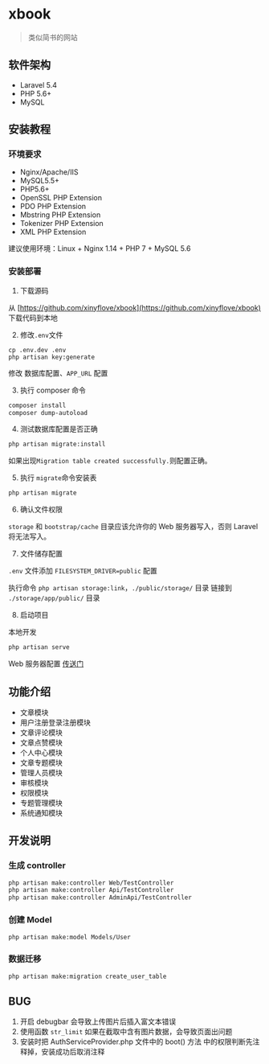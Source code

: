 # xbook

> 类似简书的网站

## 软件架构

- Laravel 5.4
- PHP 5.6+
- MySQL

## 安装教程

### 环境要求

- Nginx/Apache/IIS
- MySQL5.5+
- PHP5.6+
- OpenSSL PHP Extension
- PDO PHP Extension
- Mbstring PHP Extension
- Tokenizer PHP Extension
- XML PHP Extension

建议使用环境：Linux + Nginx 1.14 + PHP 7 + MySQL 5.6

### 安装部署

1. 下载源码

从 [https://github.com/xinyflove/xbook](https://github.com/xinyflove/xbook) 下载代码到本地

2. 修改`.env`文件

```
cp .env.dev .env
php artisan key:generate
```

修改 数据库配置、`APP_URL` 配置

3. 执行 composer 命令

```bash
composer install
composer dump-autoload
```

4. 测试数据库配置是否正确

```bash
php artisan migrate:install
```

如果出现`Migration table created successfully.`则配置正确。

5. 执行 `migrate`命令安装表

```bash
php artisan migrate
```

6. 确认文件权限

`storage` 和 `bootstrap/cache` 目录应该允许你的 Web 服务器写入，否则 Laravel 将无法写入。

7. 文件储存配置

`.env` 文件添加 `FILESYSTEM_DRIVER=public` 配置

执行命令 `php artisan storage:link`，`./public/storage/` 目录 链接到 `./storage/app/public/` 目录

8. 启动项目

本地开发

```bash
php artisan serve
```

Web 服务器配置 [传送门](https://learnku.com/docs/laravel/5.4/installation/1216#d67c05)

## 功能介绍

- 文章模块
- 用户注册登录注册模块
- 文章评论模块
- 文章点赞模块
- 个人中心模块
- 文章专题模块
- 管理人员模块
- 审核模块
- 权限模块
- 专题管理模块
- 系统通知模块

## 开发说明

### 生成 controller

```bash
php artisan make:controller Web/TestController
php artisan make:controller Api/TestController
php artisan make:controller AdminApi/TestController
```

### 创建 Model

```bash
php artisan make:model Models/User
```

### 数据迁移

```bash
php artisan make:migration create_user_table
```

## BUG

1. 开启 debugbar 会导致上传图片后插入富文本错误
2. 使用函数 `str_limit` 如果在截取中含有图片数据，会导致页面出问题
3. 安装时把 AuthServiceProvider.php 文件中的 boot() 方法 中的权限判断先注释掉，安装成功后取消注释